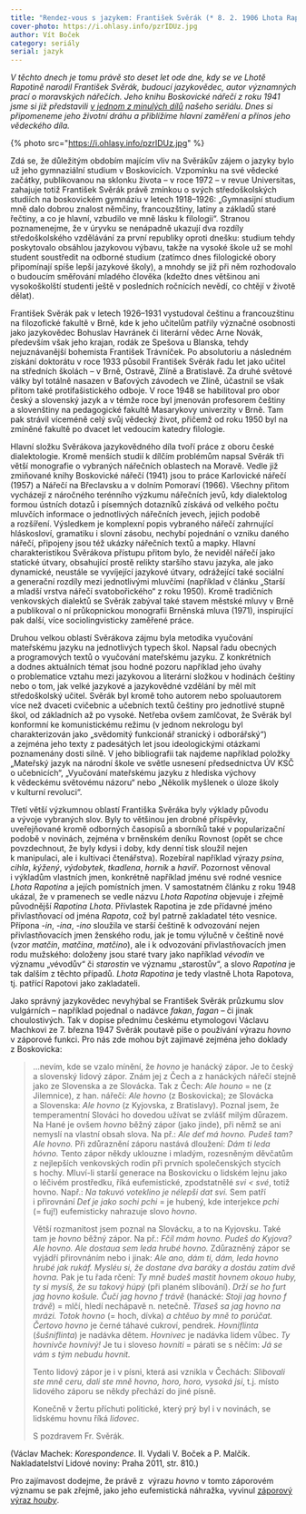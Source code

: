 ```yaml
---
title: "Rendez-vous s jazykem: František Svěrák (* 8. 2. 1906 Lhota Rapotina, † 9. 11. 1976 Brno)"
cover-photo: https://i.ohlasy.info/pzrIDUz.jpg
author: Vít Boček
category: seriály
serial: jazyk
---
```


*V těchto dnech je tomu právě sto deset let ode dne, kdy se ve Lhotě Rapotině narodil František Svěrák, budoucí jazykovědec, autor významných prací o moravských nářečích. Jeho knihu Boskovické nářečí z roku 1941 jsme si již představili [v jednom z minulých dílů](/clanky/2015/05/boskovicke-nareci.html) našeho seriálu. Dnes si připomeneme jeho životní dráhu a přiblížíme hlavní zaměření a přínos jeho vědeckého díla.*

{% photo src="https://i.ohlasy.info/pzrIDUz.jpg" %}

Zdá se, že důležitým obdobím majícím vliv na Svěrákův zájem o jazyky bylo už jeho gymnaziální studium v Boskovicích. Vzpomínku na své vědecké začátky, publikovanou na sklonku života – v roce 1972 – v revue Universitas, zahajuje totiž František Svěrák právě zmínkou o svých středoškolských studiích na boskovickém gymnáziu v letech 1918–1926: „Gymnasijní studium mně dalo dobrou znalost němčiny, francouzštiny, latiny a základů staré řečtiny, a co je hlavní, vzbudilo ve mně lásku k filologii“. Stranou poznamenejme, že v úryvku se nenápadně ukazují dva rozdíly středoškolského vzdělávání za první republiky oproti dnešku: studium tehdy poskytovalo obsáhlou jazykovou výbavu, takže na vysoké škole už se mohl student soustředit na odborné studium (zatímco dnes filologické obory připomínají spíše lepší jazykové školy), a mnohdy se již při něm rozhodovalo o budoucím směřování mladého člověka (kdežto dnes většinou ani vysokoškolští studenti ještě v posledních ročnících nevědí, co chtějí v životě dělat). 

František Svěrák pak v letech 1926–1931 vystudoval češtinu a francouzštinu na filozofické fakultě v Brně, kde k jeho učitelům patřily význačné osobnosti jako jazykovědec Bohuslav Havránek či literární vědec Arne Novák, především však jeho krajan, rodák ze Spešova u Blanska, tehdy nejuznávanější bohemista František Trávníček. Po absolutoriu a následném získání doktorátu v roce 1933 působil František Svěrák řadu let jako učitel na středních školách – v Brně, Ostravě, Zlíně a Bratislavě. Za druhé světové války byl totálně nasazen v Baťových závodech ve Zlíně, účastnil se však přitom také protifašistického odboje. V roce 1948 se habilitoval pro obor český a slovenský jazyk a v témže roce byl jmenován profesorem češtiny a slovenštiny na pedagogické fakultě Masarykovy univerzity v Brně. Tam pak strávil víceméně celý svůj vědecký život, přičemž od roku 1950 byl na zmíněné fakultě po dvacet let vedoucím katedry filologie.

Hlavní složku Svěrákova jazykovědného díla tvoří práce z oboru české dialektologie. Kromě menších studií k dílčím problémům napsal Svěrák tři větší monografie o vybraných nářečních oblastech na Moravě. Vedle již zmiňované knihy Boskovické nářečí (1941) jsou to práce Karlovické nářečí (1957) a Nářečí na Břeclavsku a v dolním Pomoraví (1966). Všechny přitom vycházejí z náročného terénního výzkumu nářečních jevů, kdy dialektolog formou ústních dotazů i písemných dotazníků získává od velkého počtu mluvčích informace o jednotlivých nářečních jevech, jejich podobě a rozšíření. Výsledkem je komplexní popis vybraného nářečí zahrnující hláskosloví, gramatiku i slovní zásobu, nechybí pojednání o vzniku daného nářečí, připojeny jsou též ukázky nářečních textů a mapky. Hlavní charakteristikou Svěrákova přístupu přitom bylo, že neviděl nářečí jako statické útvary, obsahující prostě relikty staršího stavu jazyka, ale jako dynamické, neustále se vyvíjející jazykové útvary, odrážející také sociální a generační rozdíly mezi jednotlivými mluvčími (například v článku „Starší a mladší vrstva nářečí svatobořického“ z roku 1950). Kromě tradičních venkovských dialektů se Svěrák zabýval také stavem městské mluvy v Brně a publikoval o ní průkopnickou monografii Brněnská mluva (1971), inspirující pak další, více sociolingvisticky zaměřené práce.

Druhou velkou oblastí Svěrákova zájmu byla metodika vyučování mateřskému jazyku na jednotlivých typech škol. Napsal řadu obecných a programových textů o vyučování mateřskému jazyku. Z konkrétních a dodnes aktuálních témat jsou hodné pozoru například jeho úvahy o problematice vztahu mezi jazykovou a literární složkou v hodinách češtiny nebo o tom, jak velké jazykové a jazykovědné vzdělání by měl mít středoškolský učitel. Svěrák byl kromě toho autorem nebo spoluautorem více než dvaceti cvičebnic a učebních textů češtiny pro jednotlivé stupně škol, od základních až po vysoké. Netřeba ovšem zamlčovat, že Svěrák byl konformní ke komunistickému režimu (v jednom nekrologu byl charakterizován jako „svědomitý funkcionář stranický i odborářský“) a zejména jeho texty z padesátých let jsou ideologickými otázkami poznamenány dosti silně. V jeho bibliografii tak najdeme například položky „Mateřský jazyk na národní škole ve světle usnesení předsednictva ÚV KSČ o učebnicích“, „Vyučování mateřskému jazyku z hlediska výchovy k vědeckému světovému názoru“ nebo „Několik myšlenek o úloze školy v kulturní revoluci“.

Třetí větší výzkumnou oblastí Františka Svěráka byly výklady původu a vývoje vybraných slov. Byly to většinou jen drobné příspěvky, uveřejňované kromě odborných časopisů a sborníků také v popularizační podobě v novinách, zejména v brněnském deníku Rovnost (opět se chce povzdechnout, že byly kdysi i doby, kdy denní tisk sloužil nejen k manipulaci, ale i kultivaci čtenářstva). Rozebíral například výrazy *psina*, *cihla*, *kýžený*, *výdobytek*, *tkadlena*, *horník* a *havíř*. Pozornost věnoval i výkladům vlastních jmen, konkrétně například jménu své rodné vesnice *Lhota Rapotina* a jejích pomístních jmen. V samostatném článku z roku 1948 ukázal, že v pramenech se vedle názvu *Lhota Rapotina* objevuje i zřejmě původnější *Rapotina Lhota*. Přívlastek Rapotina je zde přídavné jméno přivlastňovací od jména *Rapota*, což byl patrně zakladatel této vesnice. Přípona *-in*, *-ina*, *-ino* sloužila ve starší češtině k odvozování nejen přivlastňovacích jmen ženského rodu, jak je tomu výlučně v češtině nové (vzor *matčin*, *matčina*, *matčino*), ale i k odvozování přivlastňovacích jmen rodu mužského: doloženy jsou staré tvary jako například *vévodin* ve významu „vévodův“ či *starostin* ve významu „starostův“, a slovo *Rapotina* je tak dalším z těchto případů. *Lhota Rapotina* je tedy vlastně Lhota Rapotova, tj. patřící Rapotovi jako zakladateli.

Jako správný jazykovědec nevyhýbal se František Svěrák průzkumu slov vulgárních – například pojednal o nadávce *fakan*, *fagan* – či jinak choulostivých. Tak v dopise přednímu českému etymologovi Václavu Machkovi ze 7. března 1947 Svěrák poutavě píše o používání výrazu *hovno* v záporové funkci. Pro nás zde mohou být zajímavé zejména jeho doklady z Boskovicka:

>…nevím, kde se vzalo mínění, že *hovno* je hanácký zápor. Je to český a slovenský lidový zápor. Znám jej z Čech a z hanáckých nářečí stejně jako ze Slovenska a ze Slovácka. Tak z Čech: *Ale houno* = ne (z Jilemnice), z han. nářečí: *Ale hovno* (z Boskovicka); ze Slovácka a Slovenska: *Ale hovno* (z Kyjovska, z Bratislavy). Poznal jsem, že temperamentní Slováci ho dovedou užívat se zvlášť milým důrazem. Na Hané je ovšem *hovno* běžný zápor (jako jinde), při němž se ani nemyslí na vlastní obsah slova. Na př.: *Ale deť má hovno. Pudeš tam? Ale hovno.* Při zdůraznění záporu nastává dloužení: *Dám ti leda hóvno.* Tento zápor někdy uklouzne i mladým, rozesněným děvčatům z nejlepších venkovských rodin při prvních společenských stycích s hochy. Mluví-li starší generace na Boskovicku o lidském lejnu jako o léčivém prostředku, říká eufemistické, zpodstatnělé *svi < své*, totiž hovno. Např.: *Na takuvó voteklino je nélepši dat svi.* Sem patří i přirovnání *Deť je jako sochi pchi* = je hubený, kde interjekce *pchi* (= fuj!) eufemisticky nahrazuje slovo *hovno*.
>
>Větší rozmanitost jsem poznal na Slovácku, a to na Kyjovsku. Také tam je *hovno* běžný zápor. Na př.: *Fčíl mám hovno. Pudeš do Kyjova? Ale hovno. Ale dostaua sem leda hrubé hovno.* Zdůrazněný zápor se vyjádří přirovnáním nebo i jinak: *Ale ano, dám ti, dám, leda hovno hrubé jak rukáf. Mysléu si, že dostane dva baráky a dostáu zatím dvě hovna.* Pak je tu řada rčení: *Ty mně budeš mastit hovnem okouo huby, ty si mysíš, že su takový húpý* (při planém slibování). *Drží se ho furt jag hovno košule. Čučí jag hovno f trávě* (hanácké: *Stoji jag hovno f trávě*) = mlčí, hledí nechápavě n. netečně. *Třaseš sa jag hovno na mrázi. Totok hovno* (= hoch, dívka) *a chtěuo by mně to porúčat.* *Čertovo hovno* je černé táhavé cukroví, pendrek. *Hovniflinta* (*šušniflinta*) je nadávka dětem. *Hovnivec* je nadávka lidem vůbec. *Ty hovnivče hovnivý!* Je tu i sloveso *hovniti* = párati se s něčím: *Já se vám s tým nebudu hovnit.*
>
>Tento lidový zápor je i v písni, která asi vznikla v Čechách: *Slibovali ste mně ceru, dali ste mně hovno, horo, horo, vysoká jsi*, t.j. místo lidového záporu se někdy přechází do jiné písně.
>
>Konečně v žertu příchuti politické, který prý byl i v novinách, se lidskému hovnu říká *lidovec*.
>
>S pozdravem Fr. Svěrák.

(Václav Machek: *Korespondence*. II. Vydali V. Boček a P. Malčík. Nakladatelství Lidové noviny: Praha 2011, str. 810.)

Pro zajímavost dodejme, že právě z  výrazu *hovno* v tomto záporovém významu se pak zřejmě, jako jeho eufemistická náhražka, vyvinul [záporový výraz *houby*](http://nase-rec.ujc.cas.cz/archiv.php?art=4094).
